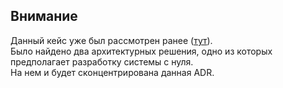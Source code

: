 ## Внимание

Данный кейс уже был рассмотрен ранее ([тут](../OtusHomework/July/homework.md)).\
Было найдено два архитектурных решения, одно из которых предполагает разработку системы с нуля.\
На нем и будет сконцентрирована данная ADR.